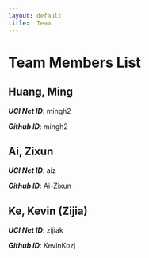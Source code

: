 ```yaml
---
layout: default
title:  Team
---
```


# Team Members List

## Huang, Ming
***UCI Net ID***: mingh2

***Github ID***: mingh2

## Ai, Zixun
***UCI Net ID***: aiz

***Github ID***: Ai-Zixun 

## Ke, Kevin (Zijia) 
***UCI Net ID***: zijiak

***Github ID***: KevinKozj
